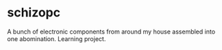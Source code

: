 # schizopc
A bunch of electronic components from around my house assembled into one abomination. Learning project.
